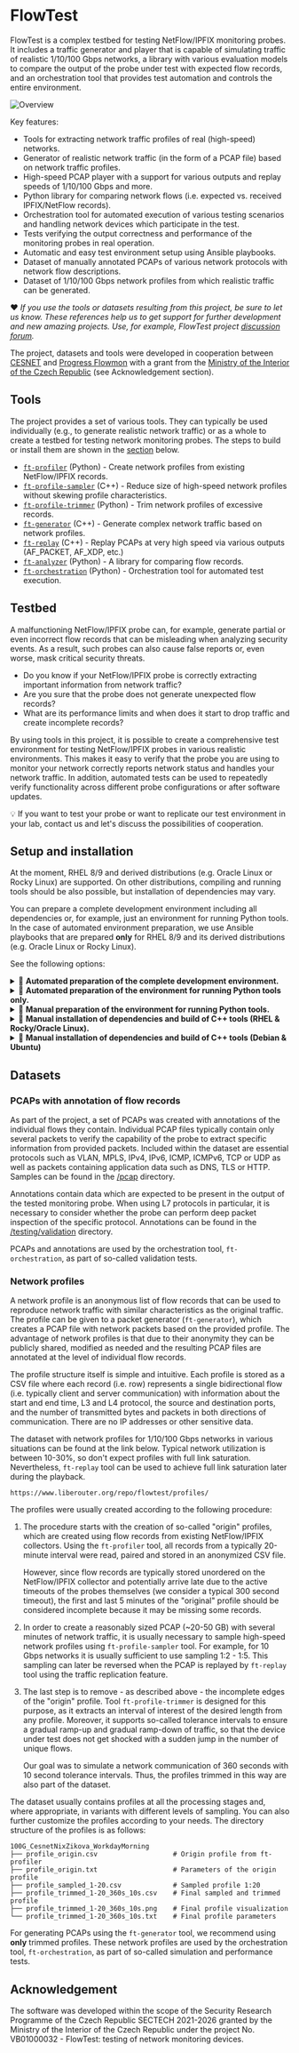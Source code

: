 # FlowTest

FlowTest is a complex testbed for testing NetFlow/IPFIX monitoring probes. It includes
a traffic generator and player that is capable of simulating traffic of realistic 1/10/100 Gbps
networks, a library with various evaluation models to compare the output of the probe under
test with expected flow records, and an orchestration tool that provides test automation
and controls the entire environment.

![Overview](doc/images/architecture_overview.svg)

Key features:
- Tools for extracting network traffic profiles of real (high-speed) networks.
- Generator of realistic network traffic (in the form of a PCAP file) based on network traffic profiles.
- High-speed PCAP player with a support for various outputs and replay speeds of 1/10/100 Gbps and more.
- Python library for comparing network flows (i.e. expected vs. received IPFIX/NetFlow records).
- Orchestration tool for automated execution of various testing scenarios and handling network devices which participate in the test.
- Tests verifying the output correctness and performance of the monitoring probes in real operation.
- Automatic and easy test environment setup using Ansible playbooks.
- Dataset of manually annotated PCAPs of various network protocols with network flow descriptions.
- Dataset of 1/10/100 Gbps network profiles from which realistic traffic can be generated.

❤️ *If you use the tools or datasets resulting from this project, be sure to let us know. These
references help us to get support for further development and new amazing projects. Use, for example,
FlowTest project [discussion forum](https://github.com/CESNET/FlowTest/discussions).*

The project, datasets and tools were developed in cooperation between
[CESNET](https://cesnet.cz) and [Progress Flowmon](https://flowmon.com) with a grant
from the [Ministry of the Interior of the Czech Republic](https://www.mvcr.cz/)
(see Acknowledgement section).

## Tools

The project provides a set of various tools. They can typically be used individually (e.g., to
generate realistic network traffic) or as a whole to create a testbed for testing network monitoring
probes. The steps to build or install them are shown in the [section](#setup-and-installation) below.

- [`ft-profiler`](tools/ft-profiler/) (Python) - Create network profiles from existing
  NetFlow/IPFIX records.
- [`ft-profile-sampler`](tools/ft-profile-sampler/) (C++) - Reduce size of high-speed network
  profiles without skewing profile characteristics.
- [`ft-profile-trimmer`](tools/ft-profile-trimmer/) (Python) - Trim network profiles of excessive
  records.
- [`ft-generator`](tools/ft-generator/) (C++) - Generate complex network traffic based on network
  profiles.
- [`ft-replay`](tools/ft-replay/) (C++) - Replay PCAPs at very high speed via various outputs
  (AF_PACKET, AF_XDP, etc.)
- [`ft-analyzer`](tools/ft-analyzer/) (Python) - A library for comparing flow records.
- [`ft-orchestration`](tools/ft-orchestration/) (Python) - Orchestration tool for automated test
  execution.

## Testbed

A malfunctioning NetFlow/IPFIX probe can, for example, generate partial or even incorrect flow
records that can be misleading when analyzing security events. As a result, such probes can also
cause false reports or, even worse, mask critical security threats.

- Do you know if your NetFlow/IPFIX probe is correctly extracting important information from
  network traffic?
- Are you sure that the probe does not generate unexpected flow records?
- What are its performance limits and when does it start to drop traffic and create incomplete
  records?

By using tools in this project, it is possible to create a comprehensive test environment
for testing NetFlow/IPFIX probes in various realistic environments. This makes it easy to
verify that the probe you are using to monitor your network correctly reports network status
and handles your network traffic. In addition, automated tests can be used to repeatedly verify
functionality across different probe configurations or after software updates.

💡 If you want to test your probe or want to replicate our test environment in your lab, contact
us and let's discuss the possibilities of cooperation.

## Setup and installation

At the moment, RHEL 8/9 and derived distributions (e.g. Oracle Linux or Rocky Linux) are
supported. On other distributions, compiling and running tools should be also possible, but
installation of dependencies may vary.

You can prepare a complete development environment including all dependencies or, for example,
just an environment for running Python tools. In the case of automated environment
preparation, we use Ansible playbooks that are prepared **only** for RHEL 8/9 and its derived
distributions (e.g. Oracle Linux or Rocky Linux).

See the following options:

<details>
  <summary>🔧 <b>Automated preparation of the complete development environment.</b></summary>

  ``` bash
  # Install all C++ dependencies and prepare Python environment.
  # Default Ansible playbook "dev_machine.yaml" will run on your machine.
  # If the prompt "BECOME password:" appears, enter the root password.
  sudo dnf -y install epel-release
  sudo dnf -y install ansible
  ./prepare_machine.sh

  # If you want to build and optionally install C++ tools (e.g. ft-generator
  # or ft-replay), run following commands:
  mkdir build && cd build
  cmake -DCMAKE_INSTALL_PREFIX=/usr ..
  make -j8
  sudo make install

  # If you want to run Python tools, active Python environment (pipenv) and
  # follow the instructions in the README of the individual tools.
  # Note: If you compiled C++ tools in the previous step, you must return to
  # the root of the project directory first.
  . venv/bin/activate
```

Note: For RHEL 8 (and derived distributions), the system Python will be upgraded to version
3.9, as older versions are no longer supported.

</details>

<details>
  <summary>🔧 <b>Automated preparation of the environment for running Python tools only.</b></summary>

  ``` bash
  # Prepare Python environment using Ansible playbook "python_machine.yaml".
  # If the prompt "BECOME password:" appears, enter the root password.
  sudo dnf -y install epel-release
  sudo dnf -y install ansible
  ./prepare_machine.sh -p ansible/python_machine.yaml

  # Active Python environment (pipenv) and follow the instructions
  # in the README of the individual tools.
  . venv/bin/activate
  ```

  Note: For RHEL 8 (and derived distributions), the system Python will be upgraded to version
  3.9, as older versions are no longer supported.
</details>

<details>
  <summary>🔧 <b>Manual preparation of the environment for running Python tools.</b></summary>

  If you previously performed the automated installation using the above procedure, you
  do not  need to repeat these steps. These instructions are just in case you can't use
  Ansible for some reason.

  Running the tools requires at least Python 3.9 (see the output of `python --version`).
  If an older version is installed on your system, please upgrade first. In addition to Python
  itself, you need to have `pip` and `setuptools` installed. For example, on RHEL 9+ (and
  derived distributions) you only need to run:

  ``` bash
  sudo dnf -y install python3 python3-setuptools python3-pip
  ```

  Next, you need to prepare the Python environment with the dependencies installed:
  ``` bash
  # Prepare Python virtual environment
  pip3 install --upgrade pip
  python3 -m venv --prompt flowtest venv

  # Activate it
  . venv/bin/activate

  # Install dependencies
  python3 -m pip install pipenv
  pipenv install --dev
  ```

  With active virtual environment, you can now run Python tools.
</details>

<details>
  <summary>🔧 <b>Manual installation of dependencies and build of C++ tools (RHEL & Rocky/Oracle Linux).</b></summary>

  If you previously performed the automated installation using the above procedure, you
  do not  need to repeat these steps. These instructions are just in case you can't use
  Ansible for some reason.

  ``` bash
  # Enable EPEL RPM repository
  sudo dnf -y install epel-release

  # Enable system "CodeReady Linux Builder (CRB)" RPM repository.
  # Depending on your system, the repository name, i.e. "crb", may vary.
  # For example:
  # - on RHEL 8 distributions (excluding Oracle Linux) use: "powertools"
  # - on Oracle Linux 8 use: "ol8_codeready_builder"
  # - on Oracle Linux 9 use: "ol9_codeready_builder"
  sudo dnf -y install "dnf-command(config-manager)"
  sudo dnf config-manager --set-enabled crb

  # Install libraries and build tools
  sudo dnf -y install git cmake make rpm-build gcc gcc-c++
  sudo dnf -y install libpcap-devel xxhash-libs xxhash-devel glpk-devel
  sudo dnf -y install kernel-header libbpf-devel openssl-devel
  # On RHEL 9+ (and derived distributions) install additional library
  sudo dnf -y install libxdp-devel

  # Build and optionally install C++ tools (e.g. ft-generator or ft-replay):
  mkdir build && cd build
  cmake -DCMAKE_INSTALL_PREFIX=/usr ..
  make -j8
  sudo make install
```
</details>

<details>
  <summary>🔧 <b>Manual installation of dependencies and build of C++ tools (Debian & Ubuntu)</b></summary>

  This manual may not be complete and may vary slightly depending on the
  distribution and its version. Suggestions for improvements are welcome.

  Note: The "sudo" tool must be installed and the user must have administrative rights.

  ``` bash
  # Install libraries and build tools
  sudo apt-get install -y git cmake gcc g++ pkg-config
  sudo apt-get install -y libpcap-dev libxxhash-dev libglpk-dev libbpf-dev libssl-dev
  # On Debian 12+ and Ubuntu 22.04+ install additional library
  sudo apt-get install -y libxdp-dev

  # Build and optionally install C++ tools (e.g. ft-generator or ft-replay):
  mkdir build && cd build
  cmake -DCMAKE_INSTALL_PREFIX=/usr -DENABLE_RPMBUILD=Off ..
  make -j8
  sudo make install
```
</details>

## Datasets

### PCAPs with annotation of flow records

As part of the project, a set of PCAPs was created with annotations of the individual flows
they contain. Individual PCAP files typically contain only several packets to verify the
capability of the probe to extract specific information from provided packets. Included within
the dataset are essential protocols such as VLAN, MPLS, IPv4, IPv6, ICMP, ICMPv6, TCP or UDP as
well as packets containing application data such as DNS, TLS or HTTP. Samples can be found in
the [/pcap](pcap/) directory.

Annotations contain data which are expected to be present in the output of the tested
monitoring probe. When using L7 protocols in particular, it is necessary to consider whether
the probe can perform deep packet inspection of the specific protocol.
Annotations can be found in the [/testing/validation](testing/validation/) directory.

PCAPs and annotations are used by the orchestration tool, `ft-orchestration`, as part of so-called
validation tests.

### Network profiles

A network profile is an anonymous list of flow records that can be used to reproduce network
traffic with similar characteristics as the original traffic. The profile can be given to
a packet generator (`ft-generator`), which creates a PCAP file with network packets
based on the provided profile. The advantage of network profiles is that due to their anonymity
they can be publicly shared, modified as needed and the resulting PCAP files are
annotated at the level of individual flow records.

The profile structure itself is simple and intuitive. Each profile is stored as a CSV file
where each record (i.e. row) represents a single bidirectional flow (i.e. typically client
and server communication) with information about the start and end time, L3 and L4 protocol,
the source and destination ports, and the number of transmitted bytes and packets in
both directions of communication. There are no IP addresses or other sensitive data.

The dataset with network profiles for 1/10/100 Gbps networks in various situations can be found
at the link below. Typical network utilization is between 10-30%, so don't expect profiles
with full link saturation. Nevertheless, `ft-replay` tool can be used to achieve full link
saturation later during the playback.
```
https://www.liberouter.org/repo/flowtest/profiles/
```

The profiles were usually created according to the following procedure:

1. The procedure starts with the creation of so-called "origin" profiles, which are
   created using flow records from existing NetFlow/IPFIX collectors. Using the `ft-profiler`
   tool, all records from a typically 20-minute interval were read, paired and stored in
   an anonymized CSV file.

   However, since flow records are typically stored unordered on the NetFlow/IPFIX collector
   and potentially arrive late due to the active timeouts of the probes themselves (we consider
   a typical 300 second timeout), the first and last 5 minutes of the "original" profile should
   be considered incomplete because it may be missing some records.

2. In order to create a reasonably sized PCAP (~20-50 GB) with several minutes of network traffic,
   it is usually necessary to sample high-speed network profiles using `ft-profile-sampler` tool.
   For example, for 10 Gbps networks it is usually sufficient to use sampling 1:2 - 1:5. This
   sampling can later be reversed when the PCAP is replayed by `ft-replay` tool using the
   traffic replication feature.

3. The last step is to remove - as described above - the incomplete edges of the "origin" profile.
   Tool `ft-profile-trimmer` is designed for this purpose, as it extracts an interval of interest
   of the desired length from any profile. Moreover, it supports so-called tolerance intervals to
   ensure a gradual ramp-up and gradual ramp-down of traffic, so that the device under test does
   not get shocked with a sudden jump in the number of unique flows.

   Our goal was to simulate a network communication of 360 seconds with 10 second tolerance
   intervals. Thus, the profiles trimmed in this way are also part of the dataset.

The dataset usually contains profiles at all the processing stages and, where appropriate,
in variants with different levels of sampling. You can also further customize the profiles
according to your needs. The directory structure of the profiles is as follows:

```
100G_CesnetNixZikova_WorkdayMorning
├── profile_origin.csv                   # Origin profile from ft-profiler
├── profile_origin.txt                   # Parameters of the origin profile
├── profile_sampled_1-20.csv             # Sampled profile 1:20
├── profile_trimmed_1-20_360s_10s.csv    # Final sampled and trimmed profile
├── profile_trimmed_1-20_360s_10s.png    # Final profile visualization
└── profile_trimmed_1-20_360s_10s.txt    # Final profile parameters
```

For generating PCAPs using the `ft-generator` tool, we recommend using **only** trimmed profiles.
These network profiles are used by the orchestration tool, `ft-orchestration`, as part of so-called
simulation and performance tests.

## Acknowledgement

The software was developed within the scope of the Security Research Programme
of the Czech Republic SECTECH 2021-2026 granted by the Ministry of the Interior of the
Czech Republic under the project No. VB01000032 - FlowTest: testing of network monitoring
devices.
